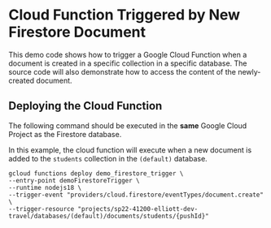 # Cloud Function Triggered by New Firestore Document
This demo code shows how to trigger a Google Cloud Function when a document is created in a specific collection in a specific database. The source code will also demonstrate how to access the content of the newly-created document.

## Deploying the Cloud Function
The following command should be executed in the **same** Google Cloud Project as the Firestore database.

In this example, the cloud function will execute when a new document is added to the `students` collection in the `(default)` database.

```
gcloud functions deploy demo_firestore_trigger \
--entry-point demoFirestoreTrigger \
--runtime nodejs18 \
--trigger-event "providers/cloud.firestore/eventTypes/document.create" \
--trigger-resource "projects/sp22-41200-elliott-dev-travel/databases/(default)/documents/students/{pushId}"
```